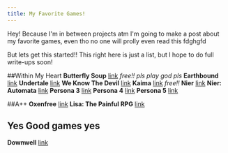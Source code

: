 ```yaml
---
title: My Favorite Games!
---
```


Hey! Because I'm in between projects atm I'm going to make a post about my favorite games, even tho no one will prolly even read this fdghgfd

But lets get this started!! This right here is just a list, but I hope to do full write-ups soon!

##Within My Heart
 **Butterfly Soup** [link](https://brianna-lei.itch.io/butterfly-soup) *free!!* *pls play god pls*
 **Earthbound** [link](https://www.wikiwand.com/en/EarthBound)
 **Undertale** [link](https://undertale.com/)
 **We Know The Devil** [link](http://store.steampowered.com/app/435300/We_Know_the_Devil/)
 **Kaima** [link](https://nomnomnami.itch.io/kaima) *free!!*
 **Nier** [link](https://www.wikiwand.com/en/Nier_(video_game))
 **Nier: Automata** [link](https://www.wikiwand.com/en/Nier:_Automata)
 **Persona 3** [link](https://www.wikiwand.com/en/Shin_Megami_Tensei:_Persona_3)
 **Persona 4** [link](https://www.wikiwand.com/en/Shin_Megami_Tensei:_Persona_4)
 **Persona 5** [link](https://www.wikiwand.com/en/Persona_5)

##A++
 **Oxenfree** [link](http://store.steampowered.com/app/388880/Oxenfree/)
 **Lisa: The Painful RPG** [link](http://www.lisatherpg.com/)


## Yes Good games yes
 **Downwell** [link](http://store.steampowered.com/app/360740/Downwell/)
